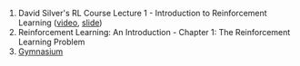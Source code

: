 1. David Silver's RL Course Lecture 1 - Introduction to Reinforcement Learning ([video](https://www.youtube.com/watch?v=2pWv7GOvuf0), [slide](https://davidstarsilver.wordpress.com/wp-content/uploads/2025/04/intro_rl.pdf))
2. Reinforcement Learning: An Introduction - Chapter 1: The Reinforcement Learning Problem
3. [Gymnasium](https://gymnasium.farama.org/)
